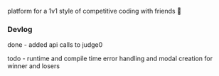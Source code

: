 platform for a 1v1 style of competitive coding with friends 🦾


### Devlog
done - added api calls to judge0

todo - runtime and compile time error handling and modal creation for winner and losers

